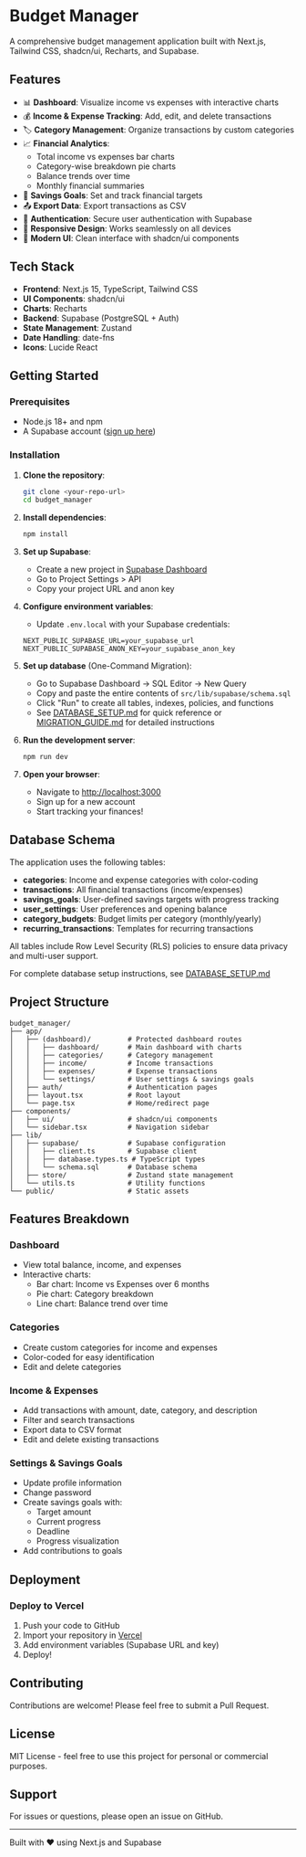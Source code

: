# Budget Manager

A comprehensive budget management application built with Next.js, Tailwind CSS, shadcn/ui, Recharts, and Supabase.

## Features

- 📊 **Dashboard**: Visualize income vs expenses with interactive charts
- 💰 **Income & Expense Tracking**: Add, edit, and delete transactions
- 🏷️ **Category Management**: Organize transactions by custom categories
- 📈 **Financial Analytics**:
  - Total income vs expenses bar charts
  - Category-wise breakdown pie charts
  - Balance trends over time
  - Monthly financial summaries
- 🎯 **Savings Goals**: Set and track financial targets
- 📤 **Export Data**: Export transactions as CSV
- 🔐 **Authentication**: Secure user authentication with Supabase
- 📱 **Responsive Design**: Works seamlessly on all devices
- 🎨 **Modern UI**: Clean interface with shadcn/ui components

## Tech Stack

- **Frontend**: Next.js 15, TypeScript, Tailwind CSS
- **UI Components**: shadcn/ui
- **Charts**: Recharts
- **Backend**: Supabase (PostgreSQL + Auth)
- **State Management**: Zustand
- **Date Handling**: date-fns
- **Icons**: Lucide React

## Getting Started

### Prerequisites

- Node.js 18+ and npm
- A Supabase account ([sign up here](https://supabase.com))

### Installation

1. **Clone the repository**:

   ```bash
   git clone <your-repo-url>
   cd budget_manager
   ```

2. **Install dependencies**:

   ```bash
   npm install
   ```

3. **Set up Supabase**:
   - Create a new project in [Supabase Dashboard](https://app.supabase.com)
   - Go to Project Settings > API
   - Copy your project URL and anon key

4. **Configure environment variables**:
   - Update `.env.local` with your Supabase credentials:

   ```
   NEXT_PUBLIC_SUPABASE_URL=your_supabase_url
   NEXT_PUBLIC_SUPABASE_ANON_KEY=your_supabase_anon_key
   ```

5. **Set up database** (One-Command Migration):
   - Go to Supabase Dashboard → SQL Editor → New Query
   - Copy and paste the entire contents of `src/lib/supabase/schema.sql`
   - Click "Run" to create all tables, indexes, policies, and functions
   - See [DATABASE_SETUP.md](./DATABASE_SETUP.md) for quick reference or [MIGRATION_GUIDE.md](./MIGRATION_GUIDE.md) for detailed instructions

6. **Run the development server**:

   ```bash
   npm run dev
   ```

7. **Open your browser**:
   - Navigate to [http://localhost:3000](http://localhost:3000)
   - Sign up for a new account
   - Start tracking your finances!

## Database Schema

The application uses the following tables:

- **categories**: Income and expense categories with color-coding
- **transactions**: All financial transactions (income/expenses)
- **savings_goals**: User-defined savings targets with progress tracking
- **user_settings**: User preferences and opening balance
- **category_budgets**: Budget limits per category (monthly/yearly)
- **recurring_transactions**: Templates for recurring transactions

All tables include Row Level Security (RLS) policies to ensure data privacy and multi-user support.

For complete database setup instructions, see [DATABASE_SETUP.md](./DATABASE_SETUP.md)

## Project Structure

```
budget_manager/
├── app/
│   ├── (dashboard)/         # Protected dashboard routes
│   │   ├── dashboard/       # Main dashboard with charts
│   │   ├── categories/      # Category management
│   │   ├── income/          # Income transactions
│   │   ├── expenses/        # Expense transactions
│   │   └── settings/        # User settings & savings goals
│   ├── auth/                # Authentication pages
│   ├── layout.tsx           # Root layout
│   └── page.tsx             # Home/redirect page
├── components/
│   ├── ui/                  # shadcn/ui components
│   └── sidebar.tsx          # Navigation sidebar
├── lib/
│   ├── supabase/            # Supabase configuration
│   │   ├── client.ts        # Supabase client
│   │   ├── database.types.ts # TypeScript types
│   │   └── schema.sql       # Database schema
│   ├── store/               # Zustand state management
│   └── utils.ts             # Utility functions
└── public/                  # Static assets
```

## Features Breakdown

### Dashboard

- View total balance, income, and expenses
- Interactive charts:
  - Bar chart: Income vs Expenses over 6 months
  - Pie chart: Category breakdown
  - Line chart: Balance trend over time

### Categories

- Create custom categories for income and expenses
- Color-coded for easy identification
- Edit and delete categories

### Income & Expenses

- Add transactions with amount, date, category, and description
- Filter and search transactions
- Export data to CSV format
- Edit and delete existing transactions

### Settings & Savings Goals

- Update profile information
- Change password
- Create savings goals with:
  - Target amount
  - Current progress
  - Deadline
  - Progress visualization
- Add contributions to goals

## Deployment

### Deploy to Vercel

1. Push your code to GitHub
2. Import your repository in [Vercel](https://vercel.com)
3. Add environment variables (Supabase URL and key)
4. Deploy!

## Contributing

Contributions are welcome! Please feel free to submit a Pull Request.

## License

MIT License - feel free to use this project for personal or commercial purposes.

## Support

For issues or questions, please open an issue on GitHub.

---

Built with ❤️ using Next.js and Supabase
